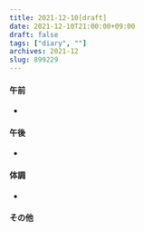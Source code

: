 ```yaml
---
title: 2021-12-10[draft]
date: 2021-12-10T21:00:00+09:00
draft: false
tags: ["diary", ""]
archives: 2021-12
slug: 899229
---
```

#### 午前
- 
#### 午後
- 
#### 体調
- 
#### その他